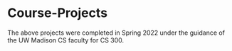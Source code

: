 # Course-Projects

The above projects were completed in Spring 2022 under the guidance of the UW Madison CS faculty for CS 300.
